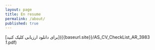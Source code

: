 ```yaml
---
layout: page
title: En resume
permalink: /about/
published: true
---
```








[برای دانلود ارزیابی کلیک کنید]({{baseurl.site}}/AS_CV_CheckList_AR_3983 _1_.pdf)
